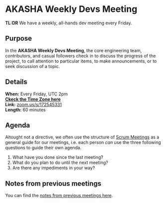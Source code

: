 # AKASHA Weekly Devs Meeting

**TL:DR** We have a weekly, all-hands dev meeting every Friday. 

## Purpose
In the **AKASHA Weekly Devs Meeting**, the core engineering team, contributors, and casual followers check in to discuss the progress of the project, to call attention to particular items, to make announcements, or to seek discussion of a topic.

## Details 
**When:** Every Friday, UTC 2pm   
**[Ckeck the Time Zone here](https://www.worldtimebuddy.com/)**   
**Link:** [zoom.us/s/172545331](https://zoom.us/s/172545331)   
**Length:** 60 minutes

## Agenda
Altought not a directive, we often use the structure of [Scrum Meetings](https://www.mountaingoatsoftware.com/agile/scrum/meetings/daily-scrum) as a general guide for our meetings, i.e. each person *can* use the three following questions to guide their own agenda. 

1. What have you done since the last meeting?
1. What do you plan to do until the next meeting?
1. Are there any impediments in your way? 

## Notes from previous meetings
You can find the [notes from previous meetings here](https://github.com/AkashaProject/Community/tree/master/meeting-notes).   